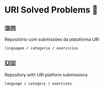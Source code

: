 # URI Solved Problems 🤖

## 🇧🇷
Repositório com submissões da plataforma URI

```
linguagem / categoria / exercicios
```

## 🇺🇸 

Repository with URI platform submissions

```
language / category / exercises
```
